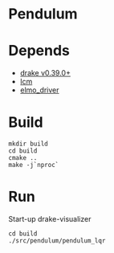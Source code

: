 # Pendulum

# Depends

- [drake v0.39.0+](https://github.com/RobotLocomotion/drake/tree/v0.39.0)
- [lcm](https://github.com/lcm-proj/lcm)
- [elmo_driver](https://www.lejuhub.com/fuyou/elmo_driver)

# Build

```
mkdir build
cd build
cmake ..
make -j`nproc`
```

# Run

Start-up drake-visualizer

```
cd build
./src/pendulum/pendulum_lqr
```